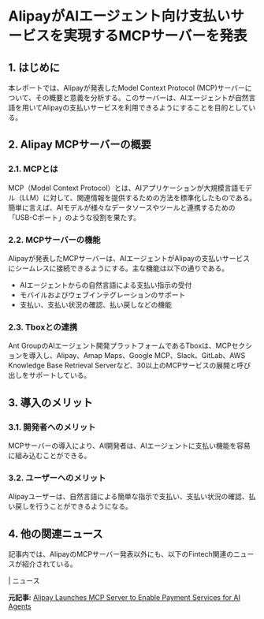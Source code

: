 # AlipayがAIエージェント向け支払いサービスを実現するMCPサーバーを発表

## 1. はじめに

本レポートでは、Alipayが発表したModel Context Protocol (MCP)サーバーについて、その概要と意義を分析する。このサーバーは、AIエージェントが自然言語を用いてAlipayの支払いサービスを利用できるようにすることを目的としている。

## 2. Alipay MCPサーバーの概要

### 2.1. MCPとは

MCP（Model Context Protocol）とは、AIアプリケーションが大規模言語モデル（LLM）に対して、関連情報を提供するための方法を標準化したものである。簡単に言えば、AIモデルが様々なデータソースやツールと連携するための「USB-Cポート」のような役割を果たす。

### 2.2. MCPサーバーの機能

Alipayが発表したMCPサーバーは、AIエージェントがAlipayの支払いサービスにシームレスに接続できるようにする。主な機能は以下の通りである。

* AIエージェントからの自然言語による支払い指示の受付
* モバイルおよびウェブインテグレーションのサポート
* 支払い、支払い状況の確認、払い戻しなどの機能

### 2.3. Tboxとの連携

Ant GroupのAIエージェント開発プラットフォームであるTboxは、MCPセクションを導入し、Alipay、Amap Maps、Google MCP、Slack、GitLab、AWS Knowledge Base Retrieval Serverなど、30以上のMCPサービスの展開と呼び出しをサポートしている。

## 3. 導入のメリット

### 3.1. 開発者へのメリット

MCPサーバーの導入により、AI開発者は、AIエージェントに支払い機能を容易に組み込むことができる。

### 3.2. ユーザーへのメリット

Alipayユーザーは、自然言語による簡単な指示で支払い、支払い状況の確認、払い戻しを行うことができるようになる。

## 4. 他の関連ニュース

記事内では、AlipayのMCPサーバー発表以外にも、以下のFintech関連のニュースが紹介されている。

| ニュース 

**元記事:** [Alipay Launches MCP Server to Enable Payment Services for AI Agents](https://ffnews.com/newsarticle/alipay-launches-mcp-server-to-enable-payment-services-for-ai-agents/)